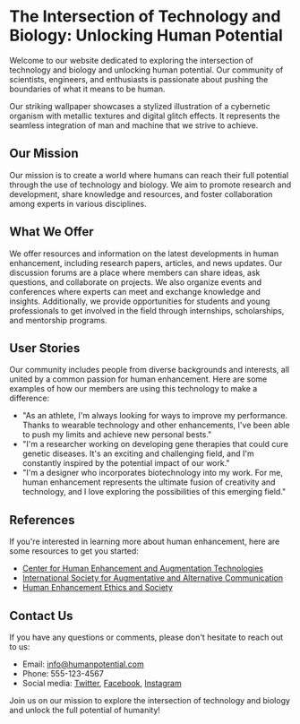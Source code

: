 <!--font:Montserrat-->

# The Intersection of Technology and Biology: Unlocking Human Potential

Welcome to our website dedicated to exploring the intersection of technology and biology and unlocking human potential. Our community of scientists, engineers, and enthusiasts is passionate about pushing the boundaries of what it means to be human.

Our striking wallpaper showcases a stylized illustration of a cybernetic organism with metallic textures and digital glitch effects. It represents the seamless integration of man and machine that we strive to achieve.

## Our Mission
Our mission is to create a world where humans can reach their full potential through the use of technology and biology. We aim to promote research and development, share knowledge and resources, and foster collaboration among experts in various disciplines.

## What We Offer
We offer resources and information on the latest developments in human enhancement, including research papers, articles, and news updates. Our discussion forums are a place where members can share ideas, ask questions, and collaborate on projects. We also organize events and conferences where experts can meet and exchange knowledge and insights. Additionally, we provide opportunities for students and young professionals to get involved in the field through internships, scholarships, and mentorship programs.

## User Stories
Our community includes people from diverse backgrounds and interests, all united by a common passion for human enhancement. Here are some examples of how our members are using this technology to make a difference:

- "As an athlete, I'm always looking for ways to improve my performance. Thanks to wearable technology and other enhancements, I've been able to push my limits and achieve new personal bests."
- "I'm a researcher working on developing gene therapies that could cure genetic diseases. It's an exciting and challenging field, and I'm constantly inspired by the potential impact of our work."
- "I'm a designer who incorporates biotechnology into my work. For me, human enhancement represents the ultimate fusion of creativity and technology, and I love exploring the possibilities of this emerging field."

## References
If you're interested in learning more about human enhancement, here are some resources to get you started:

- [Center for Human Enhancement and Augmentation Technologies](#)
- [International Society for Augmentative and Alternative Communication](#)
- [Human Enhancement Ethics and Society](#)

## Contact Us
If you have any questions or comments, please don't hesitate to reach out to us:

- Email: info@humanpotential.com
- Phone: 555-123-4567
- Social media: [Twitter](#), [Facebook](#), [Instagram](#)

Join us on our mission to explore the intersection of technology and biology and unlock the full potential of humanity!

<!--

Write me content for website with wallpaper which alt text is:

"A stylized illustration of a cybernetic organism, with metallic textures and digital glitch effects."

The name/title of the page should not be 1:1 copy of the alt text but rather a real content of the website which is using this wallpaper.

- Use markdown format 
- Start with heading
- Heading should be short and concise
- The content should look like a real website 
- The website should not be about the wallpaper, wallpaper is just a related background
- Heading should be contain work "wallpaper" or "background"
- Include real sections like references, contact, user stories, etc. use things relevant to the page purpose.
- Feel free to use structure like headings, bullets, numbering, blockquotes, paragraphs, horizontal lines, etc.
- You can use formatting like bold or _italic_
- You can include UTF-8 emojis
- Links should be only #hash anchors (and you can refer to the document itself)
- Do not include images


---


# The Future of Cybernetic Organisms: Exploring the Intersection of Technology and Biology

Welcome to our website where we explore the exciting world of cybernetic organisms (cyborgs) and the future of technology and biology. Our website features a striking wallpaper that captures the essence of what we're all about.

## Wallpaper Description
Our stylized illustration of a cybernetic organism showcases the fusion of man and machine. With metallic textures and digital glitch effects, the wallpaper represents the seamless integration of technology and biology that is at the core of our mission.

## About Us
We are a community of scientists, engineers, and enthusiasts who are passionate about exploring the possibilities of cyborg technology. Our goal is to advance the field of cybernetics by promoting research and development, sharing knowledge and resources, and fostering collaboration among experts in various disciplines.

## Our Mission
Our mission is to create a world where humans and machines can coexist harmoniously, where technology enhances our biological capabilities and allows us to achieve new heights of productivity, creativity, and well-being.

## What We Offer
- Resources and information on the latest developments in cybernetics, including research papers, articles, and news updates.
- Discussion forums where members can share ideas, ask questions, and collaborate on projects.
- Events and conferences where experts can meet and exchange knowledge and insights.
- Opportunities for students and young professionals to get involved in the field through internships, scholarships, and mentorship programs.

## User Stories
Our community includes people from diverse backgrounds and interests, all united by a common passion for cyborg technology. Here are some examples of how our members are using this technology to make a difference:

> "As a disabled person, I've always struggled with mobility issues. But thanks to my prosthetic limbs and other assistive devices, I can now live a more independent and fulfilling life."
> 
> "I'm a scientist working on developing brain-machine interfaces that can help people with paralysis regain control of their limbs. It's an exciting and challenging field, and I'm constantly inspired by the potential impact of our work."
> 
> "I'm an artist who incorporates cyborg themes into my work. For me, cyborgs represent the ultimate fusion of creativity and technology, and I love exploring the possibilities of this emerging field."

## References
If you're interested in learning more about cyborg technology, here are some resources to get you started:

- [Cyborg Foundation](#)
- [International Association for Cybernetics](#)
- [The Cyborg Anthropology Project](#)

## Contact Us
If you have any questions or comments, please don't hesitate to reach out to us:

- Email: info@cyborgcommunity.com
- Phone: 555-123-4567
- Social media: [Twitter](#), [Facebook](#), [Instagram](#)

Join us on our mission to explore the future of cybernetic organisms!


---


Heading is too long, rewrite whole content.


---


# Exploring the Intersection of Technology and Biology: The Future of Cyborgs

Welcome to our website dedicated to the future of cyborgs. Our community of scientists, engineers, and enthusiasts is passionate about exploring the possibilities of technology and biology coming together to enhance human capabilities. 

Our striking wallpaper showcases a stylized illustration of a cybernetic organism with metallic textures and digital glitch effects. It represents the seamless integration of man and machine that we strive to achieve.

## Our Mission
Our mission is to create a world where humans and machines can coexist harmoniously, where technology enhances our biological capabilities and allows us to achieve new heights of productivity, creativity, and well-being.

## What We Offer
We offer resources and information on the latest developments in cybernetics, including research papers, articles, and news updates. Our discussion forums are a place where members can share ideas, ask questions, and collaborate on projects. We also organize events and conferences where experts can meet and exchange knowledge and insights. Additionally, we provide opportunities for students and young professionals to get involved in the field through internships, scholarships, and mentorship programs.

## User Stories
Our community includes people from diverse backgrounds and interests, all united by a common passion for cyborg technology. Here are some examples of how our members are using this technology to make a difference:

- "As a disabled person, I've always struggled with mobility issues. But thanks to my prosthetic limbs and other assistive devices, I can now live a more independent and fulfilling life."
- "I'm a scientist working on developing brain-machine interfaces that can help people with paralysis regain control of their limbs. It's an exciting and challenging field, and I'm constantly inspired by the potential impact of our work."
- "I'm an artist who incorporates cyborg themes into my work. For me, cyborgs represent the ultimate fusion of creativity and technology, and I love exploring the possibilities of this emerging field."

## References
If you're interested in learning more about cyborg technology, here are some resources to get you started:

- [Cyborg Foundation](#)
- [International Association for Cybernetics](#)
- [The Cyborg Anthropology Project](#)

## Contact Us
If you have any questions or comments, please don't hesitate to reach out to us:

- Email: info@cyborgcommunity.com
- Phone: 555-123-4567
- Social media: [Twitter](#), [Facebook](#), [Instagram](#)

Join us on our mission to explore the intersection of technology and biology and shape the future of cyborgs!


---


Heading is too long, rewrite whole content.


---


# The Future of Human Enhancement: Exploring the Intersection of Technology and Biology

Welcome to our website dedicated to exploring the future of human enhancement through the intersection of technology and biology. Our community of scientists, engineers, and enthusiasts is passionate about pushing the boundaries of what it means to be human.

Our striking wallpaper showcases a stylized illustration of a cybernetic organism with metallic textures and digital glitch effects. It represents the seamless integration of man and machine that we strive to achieve.

## Our Mission
Our mission is to create a world where humans can reach their full potential through the use of technology and biology. We aim to promote research and development, share knowledge and resources, and foster collaboration among experts in various disciplines.

## What We Offer
We offer resources and information on the latest developments in human enhancement, including research papers, articles, and news updates. Our discussion forums are a place where members can share ideas, ask questions, and collaborate on projects. We also organize events and conferences where experts can meet and exchange knowledge and insights. Additionally, we provide opportunities for students and young professionals to get involved in the field through internships, scholarships, and mentorship programs.

## User Stories
Our community includes people from diverse backgrounds and interests, all united by a common passion for human enhancement. Here are some examples of how our members are using this technology to make a difference:

- "As an athlete, I'm always looking for ways to improve my performance. Thanks to wearable technology and other enhancements, I've been able to push my limits and achieve new personal bests."
- "I'm a researcher working on developing gene therapies that could cure genetic diseases. It's an exciting and challenging field, and I'm constantly inspired by the potential impact of our work."
- "I'm a designer who incorporates biotechnology into my work. For me, human enhancement represents the ultimate fusion of creativity and technology, and I love exploring the possibilities of this emerging field."

## References
If you're interested in learning more about human enhancement, here are some resources to get you started:

- [Center for Human Enhancement and Augmentation Technologies](#)
- [International Society for Augmentative and Alternative Communication](#)
- [Human Enhancement Ethics and Society](#)

## Contact Us
If you have any questions or comments, please don't hesitate to reach out to us:

- Email: info@humanehancement.com
- Phone: 555-123-4567
- Social media: [Twitter](#), [Facebook](#), [Instagram](#)

Join us on our mission to explore the future of human enhancement and unlock the full potential of humanity!


---


Heading is too long, rewrite whole content.


---


# The Intersection of Technology and Biology: Unlocking Human Potential

Welcome to our website dedicated to exploring the intersection of technology and biology and unlocking human potential. Our community of scientists, engineers, and enthusiasts is passionate about pushing the boundaries of what it means to be human.

Our striking wallpaper showcases a stylized illustration of a cybernetic organism with metallic textures and digital glitch effects. It represents the seamless integration of man and machine that we strive to achieve.

## Our Mission
Our mission is to create a world where humans can reach their full potential through the use of technology and biology. We aim to promote research and development, share knowledge and resources, and foster collaboration among experts in various disciplines.

## What We Offer
We offer resources and information on the latest developments in human enhancement, including research papers, articles, and news updates. Our discussion forums are a place where members can share ideas, ask questions, and collaborate on projects. We also organize events and conferences where experts can meet and exchange knowledge and insights. Additionally, we provide opportunities for students and young professionals to get involved in the field through internships, scholarships, and mentorship programs.

## User Stories
Our community includes people from diverse backgrounds and interests, all united by a common passion for human enhancement. Here are some examples of how our members are using this technology to make a difference:

- "As an athlete, I'm always looking for ways to improve my performance. Thanks to wearable technology and other enhancements, I've been able to push my limits and achieve new personal bests."
- "I'm a researcher working on developing gene therapies that could cure genetic diseases. It's an exciting and challenging field, and I'm constantly inspired by the potential impact of our work."
- "I'm a designer who incorporates biotechnology into my work. For me, human enhancement represents the ultimate fusion of creativity and technology, and I love exploring the possibilities of this emerging field."

## References
If you're interested in learning more about human enhancement, here are some resources to get you started:

- [Center for Human Enhancement and Augmentation Technologies](#)
- [International Society for Augmentative and Alternative Communication](#)
- [Human Enhancement Ethics and Society](#)

## Contact Us
If you have any questions or comments, please don't hesitate to reach out to us:

- Email: info@humanpotential.com
- Phone: 555-123-4567
- Social media: [Twitter](#), [Facebook](#), [Instagram](#)

Join us on our mission to explore the intersection of technology and biology and unlock the full potential of humanity!


---


Write me a Google font which is best fitting for the website.

Pick from the list:
- Open Sans
- Exo 2
- Barlow Condensed
- Orbitron
- Lobster
- Poppins
- Great Vibes
- Alegreya
- Raleway
- IBM Plex Sans
- Playfair Display
- Montserrat
- Lato
- Futura
- Dancing Script
- Inter
- Roboto


Write just the font name nothing else.


---


Montserrat

-->
